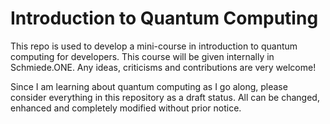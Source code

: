 # Introduction to Quantum Computing

This repo is used to develop a mini-course in introduction to quantum computing
for developers. This course will be given internally in Schmiede.ONE. Any 
ideas, criticisms and contributions are very welcome!

Since I am learning about quantum computing as I go along, please consider 
everything in this repository as a draft status. All can be changed, enhanced 
and completely modified without prior notice.

